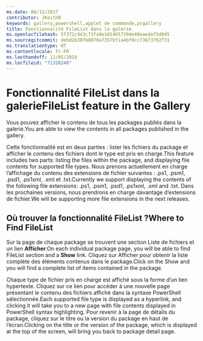 ```yaml
---
ms.date: 06/12/2017
contributor: JKeithB
keywords: gallery,powershell,applet de commande,psgallery
title: Fonctionnalité FileList dans la galerie
ms.openlocfilehash: 5f372c943c73fa8e1014657394e40eaedef5d045
ms.sourcegitcommit: debd2b38fb8070a7357bf1a4bf9cc736f3702f31
ms.translationtype: HT
ms.contentlocale: fr-FR
ms.lasthandoff: 12/05/2019
ms.locfileid: "71328240"
---
```

# <a name="filelist-feature-in-the-gallery"></a><span data-ttu-id="3e77e-103">Fonctionnalité FileList dans la galerie</span><span class="sxs-lookup"><span data-stu-id="3e77e-103">FileList feature in the Gallery</span></span>

<span data-ttu-id="3e77e-104">Vous pouvez afficher le contenu de tous les packages publiés dans la galerie.</span><span class="sxs-lookup"><span data-stu-id="3e77e-104">You are able to view the contents in all packages published in the gallery.</span></span>

<span data-ttu-id="3e77e-105">Cette fonctionnalité est en deux parties : lister les fichiers du package et afficher le contenu des fichiers dont le type est pris en charge.</span><span class="sxs-lookup"><span data-stu-id="3e77e-105">This feature includes two parts: listing the files within the package, and displaying file contents for supported file types.</span></span> <span data-ttu-id="3e77e-106">Nous prenons actuellement en charge l’affichage du contenu des extensions de fichier suivantes : .ps1, .psm1, .psd1, .ps1xml, .xml et .txt.</span><span class="sxs-lookup"><span data-stu-id="3e77e-106">Currently we support displaying the contents of the following file extensions: .ps1, .psm1, .psd1, .ps1xml, .xml and .txt.</span></span> <span data-ttu-id="3e77e-107">Dans les prochaines versions, nous prendrons en charge davantage d’extensions de fichier.</span><span class="sxs-lookup"><span data-stu-id="3e77e-107">We will be supporting more file extensions in the next releases.</span></span>

## <a name="where-to-find-filelist"></a><span data-ttu-id="3e77e-108">Où trouver la fonctionnalité FileList ?</span><span class="sxs-lookup"><span data-stu-id="3e77e-108">Where to Find FileList</span></span>

<span data-ttu-id="3e77e-109">Sur la page de chaque package se trouvent une section Liste de fichiers et un lien **Afficher**.</span><span class="sxs-lookup"><span data-stu-id="3e77e-109">On each individual package page, you will be able to find FileList section and a **Show** link.</span></span> <span data-ttu-id="3e77e-110">Cliquez sur Afficher pour obtenir la liste complète des éléments contenus dans le package.</span><span class="sxs-lookup"><span data-stu-id="3e77e-110">Click on the Show and you will find a complete list of items contained in the package.</span></span>

<span data-ttu-id="3e77e-111">Chaque type de fichier pris en charge est affiché sous la forme d’un lien hypertexte. Cliquez sur ce lien pour accéder à une nouvelle page présentant le contenu des fichiers affiché dans la syntaxe PowerShell sélectionnée.</span><span class="sxs-lookup"><span data-stu-id="3e77e-111">Each supported file type is displayed as a hyperlink, and clicking it will take you to a new page with file contents displayed in PowerShell syntax highlighting.</span></span> <span data-ttu-id="3e77e-112">Pour revenir à la page de détails du package, cliquez sur le titre ou la version du package en haut de l’écran.</span><span class="sxs-lookup"><span data-stu-id="3e77e-112">Clicking on the title or the version of the package, which is displayed at the top of the screen, will bring you back to package detail page.</span></span>
